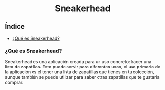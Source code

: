 <h1 align="center"> Sneakerhead </h1>
<h2>Índice</h2>

- [¿Qué es Sneakerhead?](#¿Qué-es-Sneakerhead?)


<h3 id=#¿Qué-es-Sneakerhead?>¿Qué es Sneakerhead?</h3>
Sneakerhead es una aplicación creada para un uso concreto: hacer una lista de zapatillas. Esto puede servir para diferentes usos, el uso primario de la aplicación es el tener una lista de zapatillas que tienes en tu colección, aunque también se puede utilizar para saber otras zapatillas que te gustaría comprar.


